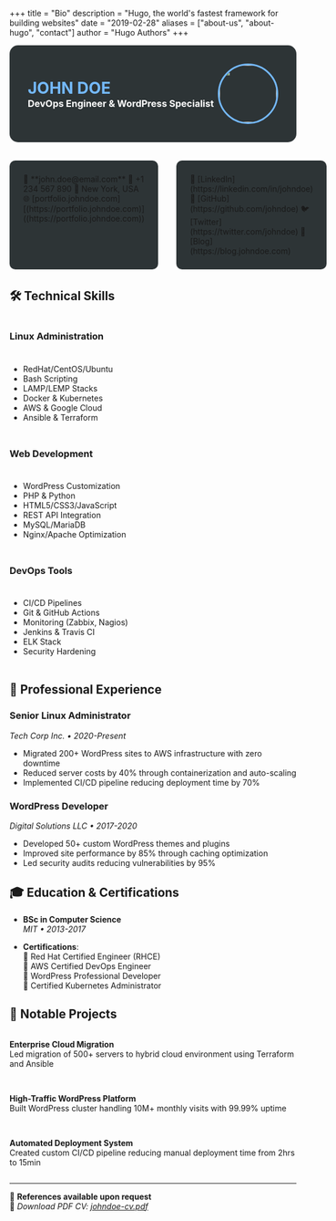 +++
title = "Bio"
description = "Hugo, the world's fastest framework for building websites"
date = "2019-02-28"
aliases = ["about-us", "about-hugo", "contact"]
author = "Hugo Authors"
+++

<div style="background-color: #2d3436; color: #ffffff; padding: 2rem; border-radius: 15px; margin-bottom: 2rem;">
  <div style="display: flex; justify-content: space-between; align-items: center;">
    <div>
      <h1 style="color: #74b9ff; margin: 0;">JOHN DOE</h1>
      <h3 style="margin: 0;">DevOps Engineer & WordPress Specialist</h3>
    </div>
    <img src="/images/profile.jpg" style="width: 100px; height: 100px; border-radius: 50%; border: 3px solid #74b9ff;">
  </div>
</div>

<div style="display: grid; grid-template-columns: 1fr 1fr; gap: 2rem; margin-bottom: 2rem;">
  <div style="background-color: #2D3436; padding: 1.5rem; border-radius: 10px;">
    📧 **john.doe@email.com**  
    📱 +1 234 567 890  
    📍 New York, USA  
    🌐 [portfolio.johndoe.com][(https://portfolio.johndoe.com)]((https://portfolio.johndoe.com))
  </div>
  
  <div style="background-color: #2D3436; padding: 1.5rem; border-radius: 10px;">
    💼 [LinkedIn](https://linkedin.com/in/johndoe)  
    🐙 [GitHub](https://github.com/johndoe)  
    🐦 [Twitter](https://twitter.com/johndoe)  
    📝 [Blog](https://blog.johndoe.com)
  </div>
</div>

## 🛠 Technical Skills

<div style="display: grid; grid-template-columns: repeat(auto-fit, minmax(250px, 1fr)); gap: 0.5rem; margin-bottom: 2rem;">

### **Linux Administration**
- RedHat/CentOS/Ubuntu
- Bash Scripting
- LAMP/LEMP Stacks
- Docker & Kubernetes
- AWS & Google Cloud
- Ansible & Terraform

### **Web Development**
- WordPress Customization
- PHP & Python
- HTML5/CSS3/JavaScript
- REST API Integration
- MySQL/MariaDB
- Nginx/Apache Optimization

### **DevOps Tools**
- CI/CD Pipelines
- Git & GitHub Actions
- Monitoring (Zabbix, Nagios)
- Jenkins & Travis CI
- ELK Stack
- Security Hardening

</div>

## 💼 Professional Experience

### **Senior Linux Administrator**  
*Tech Corp Inc. • 2020-Present*  
- Migrated 200+ WordPress sites to AWS infrastructure with zero downtime
- Reduced server costs by 40% through containerization and auto-scaling
- Implemented CI/CD pipeline reducing deployment time by 70%

### **WordPress Developer**  
*Digital Solutions LLC • 2017-2020*  
- Developed 50+ custom WordPress themes and plugins
- Improved site performance by 85% through caching optimization
- Led security audits reducing vulnerabilities by 95%

## 🎓 Education & Certifications

- **BSc in Computer Science**  
  *MIT • 2013-2017*

- **Certifications**:  
  📜 Red Hat Certified Engineer (RHCE)  
  📜 AWS Certified DevOps Engineer  
  📜 WordPress Professional Developer  
  📜 Certified Kubernetes Administrator

## 🚀 Notable Projects

<div style="display: grid; grid-template-columns: repeat(auto-fit, minmax(300px, 1fr)); gap: 1rem;">

**Enterprise Cloud Migration**  
Led migration of 500+ servers to hybrid cloud environment using Terraform and Ansible

**High-Traffic WordPress Platform**  
Built WordPress cluster handling 10M+ monthly visits with 99.99% uptime

**Automated Deployment System**  
Created custom CI/CD pipeline reducing manual deployment time from 2hrs to 15min

</div>

---

📄 **References available upon request**  
🔗 *Download PDF CV: [johndoe-cv.pdf](/docs/johndoe-cv.pdf)*